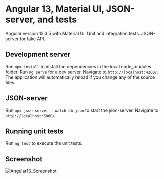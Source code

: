 # Angular 13, Material UI, JSON-server, and tests

Angular version 13.3.5 with Material UI. Unit and integration tests. JSON-server for fake API.

## Development server

Run `npm install` to install the dependencies in the local node_modules folder.
Run `ng serve` for a dev server. Navigate to `http://localhost:4200/`. The application will automatically reload if you change any of the source files.

## JSON-server

Run `npx json-server --watch db.json` to start the json-server. Navigate to `http://localhost:3000/`.

## Running unit tests

Run `ng test` to execute the unit tests.

## Screenshot

![Angular13_Screenshot](https://user-images.githubusercontent.com/35643276/172044754-e3ad1814-725d-400b-a1d5-c15376c5ff6e.png)

